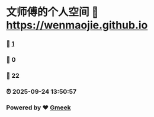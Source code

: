 # 文师傅的个人空间 :link: https://wenmaojie.github.io 
### :page_facing_up: [1](https://wenmaojie.github.io/tag.html) 
### :speech_balloon: 0 
### :hibiscus: 22 
### :alarm_clock: 2025-09-24 13:50:57 
### Powered by :heart: [Gmeek](https://github.com/Meekdai/Gmeek)
